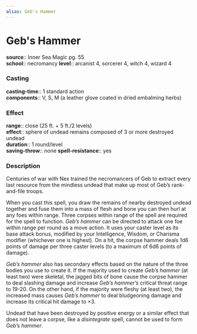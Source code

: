 ```yaml
---
alias: Geb's Hammer
---
```


# Geb's Hammer 

**source**:: Inner Sea Magic pg. 55  
**school**:: necromancy
**level**:: arcanist 4, sorcerer 4, witch 4, wizard 4

### Casting 

**casting-time**:: 1 standard action  
**components**:: V, S, M (a leather glove coated in dried embalming herbs)

### Effect 

**range**:: close (25 ft. + 5 ft./2 levels)  
**effect**:: sphere of undead remains composed of 3 or more destroyed undead  
**duration**:: 1 round/level  
**saving-throw**:: none
**spell-resistance**:: yes

### Description 

Centuries of war with Nex trained the necromancers of Geb to extract every last resource from the mindless undead that make up most of Geb’s rank-and-file troops.  
  
When you cast this spell, you draw the remains of nearby destroyed undead together and fuse them into a mass of flesh and bone you can then hurl at any foes within range. Three corpses within range of the spell are required for the spell to function. *Geb’s hammer* can be directed to attack one foe within range per round as a move action. It uses your caster level as its base attack bonus, modified by your Intelligence, Wisdom, or Charisma modifier (whichever one is highest). On a hit, the corpse hammer deals 1d6 points of damage per three caster levels (to a maximum of 6d6 points of damage).  
  
*Geb’s hammer* also has secondary effects based on the nature of the three bodies you use to create it. If the majority used to create *Geb’s hammer* (at least two) were skeletal, the jagged bits of bone cause the corpse hammer to deal slashing damage and increase *Geb’s hammer’s* critical threat range to 19-20. On the other hand, if the majority were fleshy (at least two), the increased mass causes *Geb’s hammer* to deal bludgeoning damage and increase its critical hit damage to ×3.  
  
Undead that have been destroyed by positive energy or a similar effect that does not leave a corpse, like a *disintegrate* spell, cannot be used to form *Geb’s hammer*.
